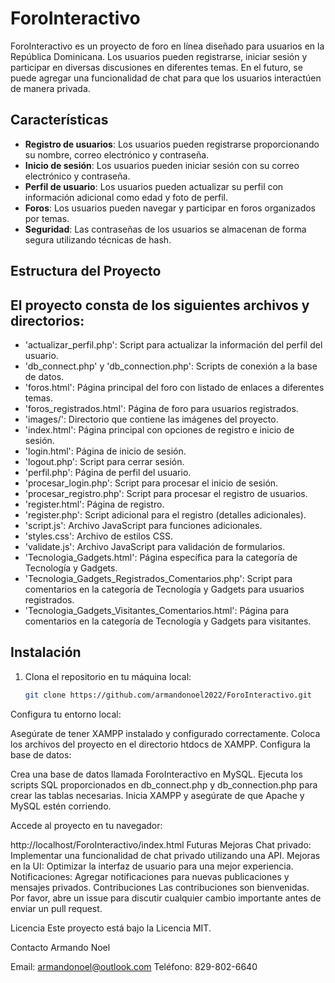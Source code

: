 # ForoInteractivo

ForoInteractivo es un proyecto de foro en línea diseñado para usuarios en la República Dominicana. Los usuarios pueden registrarse, iniciar sesión y participar en diversas discusiones en diferentes temas. En el futuro, se puede agregar una funcionalidad de chat para que los usuarios interactúen de manera privada.

## Características

- **Registro de usuarios**: Los usuarios pueden registrarse proporcionando su nombre, correo electrónico y contraseña.
- **Inicio de sesión**: Los usuarios pueden iniciar sesión con su correo electrónico y contraseña.
- **Perfil de usuario**: Los usuarios pueden actualizar su perfil con información adicional como edad y foto de perfil.
- **Foros**: Los usuarios pueden navegar y participar en foros organizados por temas.
- **Seguridad**: Las contraseñas de los usuarios se almacenan de forma segura utilizando técnicas de hash.

## Estructura del Proyecto

## El proyecto consta de los siguientes archivos y directorios:

- 'actualizar_perfil.php': Script para actualizar la información del perfil del usuario.
- 'db_connect.php' y 'db_connection.php': Scripts de conexión a la base de datos.
- 'foros.html': Página principal del foro con listado de enlaces a diferentes temas.
- 'foros_registrados.html': Página de foro para usuarios registrados.
- 'images/': Directorio que contiene las imágenes del proyecto.
- 'index.html': Página principal con opciones de registro e inicio de sesión.
- 'login.html': Página de inicio de sesión.
- 'logout.php': Script para cerrar sesión.
- 'perfil.php': Página de perfil del usuario.
- 'procesar_login.php': Script para procesar el inicio de sesión.
- 'procesar_registro.php': Script para procesar el registro de usuarios.
- 'register.html': Página de registro.
- 'register.php': Script adicional para el registro (detalles adicionales).
- 'script.js': Archivo JavaScript para funciones adicionales.
- 'styles.css': Archivo de estilos CSS.
- 'validate.js': Archivo JavaScript para validación de formularios.
- 'Tecnologia_Gadgets.html': Página específica para la categoría de Tecnología y Gadgets.
- 'Tecnologia_Gadgets_Registrados_Comentarios.php': Script para comentarios en la categoría de Tecnología y Gadgets para usuarios registrados.
- 'Tecnologia_Gadgets_Visitantes_Comentarios.html': Página para comentarios en la categoría de Tecnología y Gadgets para visitantes.

## Instalación

1. Clona el repositorio en tu máquina local:

   ```bash
   git clone https://github.com/armandonoel2022/ForoInteractivo.git

Configura tu entorno local:

Asegúrate de tener XAMPP instalado y configurado correctamente.
Coloca los archivos del proyecto en el directorio htdocs de XAMPP.
Configura la base de datos:

Crea una base de datos llamada ForoInteractivo en MySQL.
Ejecuta los scripts SQL proporcionados en db_connect.php y db_connection.php para crear las tablas necesarias.
Inicia XAMPP y asegúrate de que Apache y MySQL estén corriendo.

Accede al proyecto en tu navegador:

http://localhost/ForoInteractivo/index.html
Futuras Mejoras
Chat privado: Implementar una funcionalidad de chat privado utilizando una API.
Mejoras en la UI: Optimizar la interfaz de usuario para una mejor experiencia.
Notificaciones: Agregar notificaciones para nuevas publicaciones y mensajes privados.
Contribuciones
Las contribuciones son bienvenidas. Por favor, abre un issue para discutir cualquier cambio importante antes de enviar un pull request.

Licencia
Este proyecto está bajo la Licencia MIT.

Contacto
Armando Noel

Email: armandonoel@outlook.com
Teléfono: 829-802-6640
